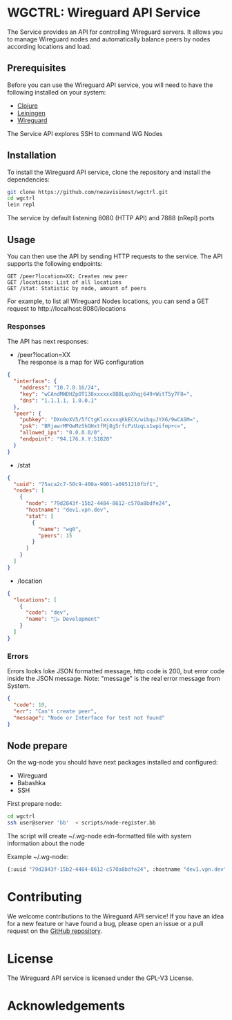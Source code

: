 # WGCTRL: Wireguard API Service

The Service provides an API for controlling Wireguard servers.
It allows you to manage Wireguard nodes and automatically
balance peers by nodes according locations and load.

## Prerequisites

Before you can use the Wireguard API service, you will need to have the following installed on your system:

- [Clojure](https://clojure.org/)
- [Leiningen](https://leiningen.org/) 
- [Wireguard](https://www.wireguard.com/)

The Service API explores SSH to command WG Nodes

## Installation

To install the Wireguard API service, clone the repository and install the dependencies:

```bash
git clone https://github.com/nezavisimost/wgctrl.git
cd wgctrl
lein repl 
```

The service by default listening 8080 (HTTP API) and 7888 (nRepl) ports

## Usage

You can then use the API by sending HTTP requests to the service. The API supports the following endpoints:

    GET /peer?location=XX: Creates new peer
    GET /locations: List of all locations 
    GET /stat: Statistic by node, amount of peers
    
For example, to list all Wireguard Nodes locations, 
you can send a GET request to http://localhost:8080/locations

### Responses 

The API has next responses:

- /peer?location=XX   
The response is a map for WG configuration 
```json 
{
  "interface": {
    "address": "10.7.0.16/24",
    "key": "wCAndMWDHZpOT138xxxxxx8BBLqoXhqj649+WitT5y7F8=",
    "dns": "1.1.1.1, 1.0.0.1"
  },
  "peer": {
    "pubkey": "DXn0oXV5/5fCtgKlxxxxxqKkECX/wibquJYX6/9wCASM=",
    "psk": "BRjawrMPOwMzShGHxtfMj8g5rfcPzUzqLs1wpifmp+c=",
    "allowed_ips": "0.0.0.0/0",
    "endpoint": "94.176.X.Y:51820"
  }
}
```

- /stat

```json
{
  "uuid": "75aca2c7-50c9-400a-9001-a0951210fbf1",
  "nodes": [
    {
      "node": "79d2843f-15b2-4484-8612-c570a8bdfe24",
      "hostname": "dev1.vpn.dev",
      "stat": [
        {
          "name": "wg0",
          "peers": 15
        }
      ]
    }
  ]
}     
```

- /location 

```json
{
  "locations": [
    {
      "code": "dev",
      "name": "🏴‍☠️ Development"
    }
  ]
}

```
### Errors

Errors looks loke JSON formatted message, http code is 200, but error code inside the JSON message.
Note: "message" is the real error message from System. 

```json
{
  "code": 10,
  "err": "Can't create peer",
  "message": "Node or Interface for test not found"
}
```


## Node prepare 

On the wg-node you should have next packages installed and configured:

- Wireguard 
- Babashka 
- SSH 

First prepare node: 

```bash 
cd wgctrl
ssh user@server 'bb'  < scripts/node-register.bb
```

The script will create ~/.wg-node edn-formatted file with system information about the node

Example ~/.wg-node: 

```bash
{:uuid "79d2843f-15b2-4484-8612-c570a8bdfe24", :hostname "dev1.vpn.dev", :default-interface "ens3", :interfaces [{:name "wg0", :subnet {:inet "10.7.0.1/24,", :inet6 "fddd:2c4:2c4:2c4::1/64"}, :port "51820", :public-key "DXn0oXV5/5fCtgKlf9VjqKkECX/wibquJYX6/9wCASM=", :endpoint {:inet "94.176.X.Y", :inet6 "2a02:7b40:5eb0:eedc::1"}}]}
```

# Contributing

We welcome contributions to the Wireguard API service! If you have an idea for a new feature or have found a bug, please open an issue or a pull request on the [GitHub repository](https://github.com/nezavisimost/wgctrl.git).

# License

The Wireguard API service is licensed under the GPL-V3 License.

# Acknowledgements




